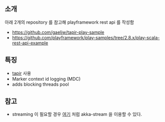 ## 소개
아래 2개의 repository 를 참고해 playframework rest api 를 작성함

* https://github.com/gaeljw/tapir-play-sample
* https://github.com/playframework/play-samples/tree/2.8.x/play-scala-rest-api-example

## 특징
* [tapir](https://tapir.softwaremill.com/en/latest/index.html) 사용
* Marker context id logging (MDC)
* adds blocking threads pool

## 참고
* streaming 이 필요할 경우 [여기](https://github.com/gaeljw/tapir-play-sample/blob/master/app/routers/BookController.scala#L21) 처럼 akka-stream 을 이용할 수 있다.
